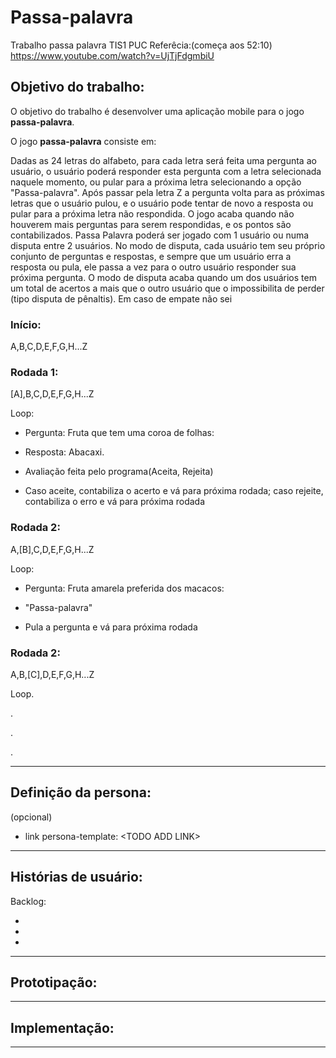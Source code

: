 # Passa-palavra

Trabalho passa palavra TIS1 PUC
Referêcia:(começa aos 52:10) https://www.youtube.com/watch?v=UjTjFdgmbiU



## Objetivo do trabalho:
O objetivo do trabalho é desenvolver uma aplicação mobile para o jogo **passa-palavra**.

O jogo **passa-palavra** consiste em:

Dadas as 24 letras do alfabeto, para cada letra será feita uma pergunta ao usuário, o usuário
poderá responder esta pergunta com a letra selecionada naquele momento, ou pular para a próxima letra selecionando a opção "Passa-palavra". Após passar pela letra Z a pergunta volta para as próximas letras que o usuário pulou, e o usuário pode tentar de novo a resposta ou pular para a próxima letra não respondida. O jogo acaba quando não houverem mais perguntas para serem respondidas, e os pontos são contabilizados.
Passa Palavra poderá ser jogado com 1 usuário ou numa disputa entre 2 usuários. No modo de disputa, cada usuário tem seu próprio conjunto de perguntas e respostas, e sempre que um usuário erra a resposta ou pula, ele passa a vez para o outro usuário responder sua próxima pergunta. O modo de disputa acaba quando um dos usuários tem um total de acertos a mais que o outro usuário que o impossibilita de perder (tipo disputa de pênaltis). Em caso de empate não sei

### Início:
A,B,C,D,E,F,G,H...Z

### Rodada 1:
[A],B,C,D,E,F,G,H...Z

Loop:

- Pergunta: Fruta que tem uma coroa de folhas:

- Resposta: Abacaxi.

- Avaliação feita pelo programa(Aceita, Rejeita)

- Caso aceite, contabiliza o acerto e vá para próxima rodada; caso rejeite, contabiliza o erro e vá para próxima rodada

### Rodada 2:
A,[B],C,D,E,F,G,H...Z

Loop:

- Pergunta: Fruta amarela preferida dos macacos:

- "Passa-palavra"

- Pula a pergunta e vá para próxima rodada

### Rodada 2:

A,B,[C],D,E,F,G,H...Z

Loop.

.

.

.

---

## Definição da persona:
(opcional)
- link persona-template: \<TODO ADD LINK>


---
## Histórias de usuário:


Backlog:

-
-
-

---

## Prototipação:


---
## Implementação:


---
